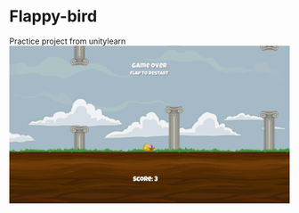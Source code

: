 # Flappy-bird
Practice project from unitylearn
![Simple gameplay of tutorial project](https://github.com/LorenzoJokhan/Flappy-bird/blob/master/Flappybird%20example.png)
